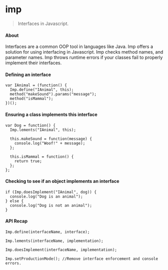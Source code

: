 # imp

> Interfaces in Javascript.

#### About 

Interfaces are a common OOP tool in languages like Java. Imp offers a solution for using interfacing in Javascript. Imp checks method names, and parameter names. Imp throws runtime errors if your classes fail to properly implement their interfaces. 
#### Defining an interface

    var IAnimal = (function() {
      Imp.define("IAnimal", this);
      method("makeSound").params("message");
      method("isMammal");
    })();
    
#### Ensuring a class implements this interface

    var Dog = function() {
      Imp.lements("IAnimal", this);
    				
      this.makeSound = function(message) {
        console.log("Woof!" + message);
      };
      
      this.isMammal = function() {
        return true;
      };
    };
    
#### Checking to see if an object implements an interface

    if (Imp.doesImplement("IAnimal", dog)) {
      console.log("Dog is an animal");
    } else {
      console.log("Dog is not an animal");
    }
    
#### API Recap

`Imp.define(interfaceName, interface);`

`Imp.lements(interfaceName, implementation);`

`Imp.doesImplement(interfaceName, implementation);`

`Imp.setProductionMode(); //Remove interface enforcement and console errors.`
